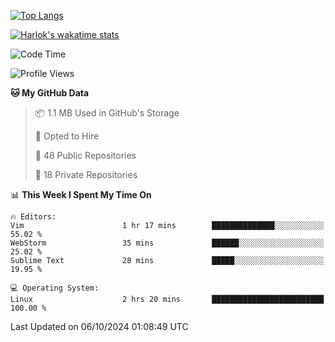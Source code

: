 [![Top Langs](https://github-readme-stats.vercel.app/api/top-langs/?username=remisiki&theme=dracula&layout=compact&hide=Jupyter%20Notebook,CSS,HTML&langs_count=10&exclude_repo=GMM-Demux-GUI)](https://github.com/anuraghazra/github-readme-stats)

[![Harlok's wakatime stats](https://github-readme-stats.vercel.app/api/wakatime?username=@remisiki&theme=dracula&layout=compact&langs_count=10&hide=other,html,css,text,json,markdown,jupyter)](https://github.com/anuraghazra/github-readme-stats)

<!--START_SECTION:waka-->
![Code Time](http://img.shields.io/badge/Code%20Time-860%20hrs%2043%20mins-blue)

![Profile Views](http://img.shields.io/badge/Profile%20Views-0-blue)

**🐱 My GitHub Data** 

> 📦 1.1 MB Used in GitHub's Storage 
 > 
> 💼 Opted to Hire
 > 
> 📜 48 Public Repositories 
 > 
> 🔑 18 Private Repositories 
 > 
📊 **This Week I Spent My Time On** 

```text
🔥 Editors: 
Vim                      1 hr 17 mins        ██████████████░░░░░░░░░░░   55.02 % 
WebStorm                 35 mins             ██████░░░░░░░░░░░░░░░░░░░   25.02 % 
Sublime Text             28 mins             █████░░░░░░░░░░░░░░░░░░░░   19.95 % 

💻 Operating System: 
Linux                    2 hrs 20 mins       █████████████████████████   100.00 % 
```


 Last Updated on 06/10/2024 01:08:49 UTC
<!--END_SECTION:waka-->
